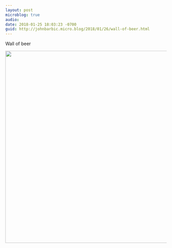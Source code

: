 ```yaml
---
layout: post
microblog: true
audio: 
date: 2018-01-25 18:03:23 -0700
guid: http://johnbarbic.micro.blog/2018/01/26/wall-of-beer.html
---
```

Wall of beer

<img src="http://www.barbic.com/uploads/2018/4d59c99aef.jpg" width="600" height="600" />
